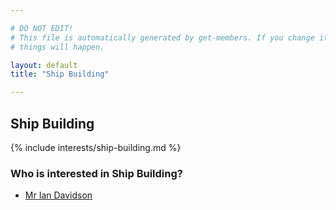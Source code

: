 ```yaml
---

# DO NOT EDIT!
# This file is automatically generated by get-members. If you change it, bad
# things will happen.

layout: default
title: "Ship Building"

---
```


## Ship Building

{% include interests/ship-building.md %}

### Who is interested in Ship Building?


* [Mr Ian Davidson](/members/mr-ian-davidson.html)
